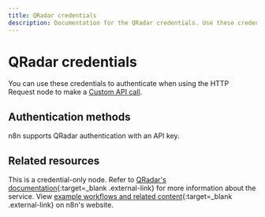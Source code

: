 ```yaml
---
title: QRadar credentials
description: Documentation for the QRadar credentials. Use these credentials to authenticate QRadar in n8n, a workflow automation platform.
---
```


# QRadar credentials

You can use these credentials to authenticate when using the HTTP Request node to make a [Custom API call](/integrations/custom-operations/).

## Authentication methods

n8n supports QRadar authentication with an API key.

## Related resources

This is a credential-only node. Refer to [QRadar's documentation](https://ibmsecuritydocs.github.io/qradar_api_overview/){:target=_blank .external-link} for more information about the service. View [example workflows and related content](https://n8n.io/integrations/qradar/){:target=_blank .external-link} on n8n's website.
